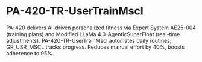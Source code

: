 # PA-420-TR-UserTrainMscl
PA-420 delivers AI-driven personalized fitness via Expert System AE25-004 (training plans) and Modified LLaMa 4.0-AgenticSuperFloat (real-time adjustments). PA-420-TR-UserTrainMscl automates daily routines; GR_USR_MSCL tracks progress. Reduces manual effort by 40%, boosts adherence to 95%.

